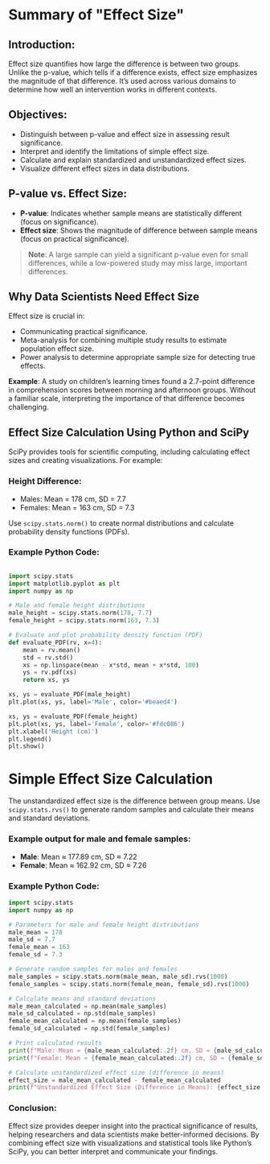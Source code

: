 # Summary of "Effect Size"

## Introduction:
Effect size quantifies how large the difference is between two groups. Unlike the p-value, which tells if a difference exists, effect size emphasizes the magnitude of that difference. It’s used across various domains to determine how well an intervention works in different contexts.

## Objectives:
- Distinguish between p-value and effect size in assessing result significance.
- Interpret and identify the limitations of simple effect size.
- Calculate and explain standardized and unstandardized effect sizes.
- Visualize different effect sizes in data distributions.

## P-value vs. Effect Size:
- **P-value**: Indicates whether sample means are statistically different (focus on significance).
- **Effect size**: Shows the magnitude of difference between sample means (focus on practical significance).
  
> **Note**: A large sample can yield a significant p-value even for small differences, while a low-powered study may miss large, important differences.

## Why Data Scientists Need Effect Size
Effect size is crucial in:
- Communicating practical significance.
- Meta-analysis for combining multiple study results to estimate population effect size.
- Power analysis to determine appropriate sample size for detecting true effects.

**Example**: A study on children’s learning times found a 2.7-point difference in comprehension scores between morning and afternoon groups. Without a familiar scale, interpreting the importance of that difference becomes challenging.

## Effect Size Calculation Using Python and SciPy
SciPy provides tools for scientific computing, including calculating effect sizes and creating visualizations. For example:

### Height Difference:
- Males: Mean = 178 cm, SD = 7.7
- Females: Mean = 163 cm, SD = 7.3

Use `scipy.stats.norm()` to create normal distributions and calculate probability density functions (PDFs).

### Example Python Code:
```python

import scipy.stats
import matplotlib.pyplot as plt
import numpy as np

# Male and female height distributions
male_height = scipy.stats.norm(178, 7.7)
female_height = scipy.stats.norm(163, 7.3)

# Evaluate and plot probability density function (PDF)
def evaluate_PDF(rv, x=4):
    mean = rv.mean()
    std = rv.std()
    xs = np.linspace(mean - x*std, mean + x*std, 100)
    ys = rv.pdf(xs)
    return xs, ys

xs, ys = evaluate_PDF(male_height)
plt.plot(xs, ys, label='Male', color='#beaed4')

xs, ys = evaluate_PDF(female_height)
plt.plot(xs, ys, label='Female', color='#fdc086')
plt.xlabel('Height (cm)')
plt.legend()
plt.show()
```

# Simple Effect Size Calculation

The unstandardized effect size is the difference between group means. Use `scipy.stats.rvs()` to generate random samples and calculate their means and standard deviations.


### Example output for male and female samples:
- **Male**: Mean ≈ 177.89 cm, SD ≈ 7.22
- **Female**: Mean ≈ 162.92 cm, SD ≈ 7.26

### Example Python Code:
```python
import scipy.stats
import numpy as np

# Parameters for male and female height distributions
male_mean = 178
male_sd = 7.7
female_mean = 163
female_sd = 7.3

# Generate random samples for males and females
male_samples = scipy.stats.norm(male_mean, male_sd).rvs(1000)
female_samples = scipy.stats.norm(female_mean, female_sd).rvs(1000)

# Calculate means and standard deviations
male_mean_calculated = np.mean(male_samples)
male_sd_calculated = np.std(male_samples)
female_mean_calculated = np.mean(female_samples)
female_sd_calculated = np.std(female_samples)

# Print calculated results
print(f"Male: Mean ≈ {male_mean_calculated:.2f} cm, SD ≈ {male_sd_calculated:.2f}")
print(f"Female: Mean ≈ {female_mean_calculated:.2f} cm, SD ≈ {female_sd_calculated:.2f}")

# Calculate unstandardized effect size (difference in means)
effect_size = male_mean_calculated - female_mean_calculated
print(f"Unstandardized Effect Size (Difference in Means): {effect_size:.2f} cm")
```
### Conclusion:
Effect size provides deeper insight into the practical significance of results, helping researchers and data scientists make better-informed decisions. By combining effect size with visualizations and statistical tools like Python’s SciPy, you can better interpret and communicate your findings.
